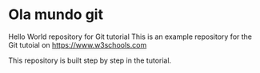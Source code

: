 # Ola mundo git
Hello World repository for Git tutorial
This is an example repository for the Git tutoial on https://www.w3schools.com

This repository is built step by step in the tutorial.
